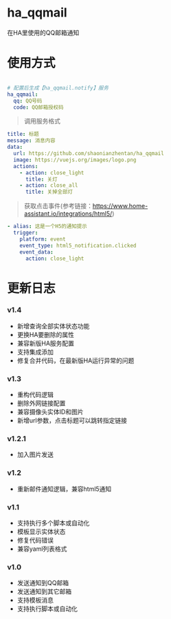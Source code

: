 # ha_qqmail
在HA里使用的QQ邮箱通知

# 使用方式

```yaml

# 配置后生成【ha_qqmail.notify】服务
ha_qqmail:
  qq: QQ号码
  code: QQ邮箱授权码

```

> 调用服务格式
```yaml
title: 标题
message: 消息内容
data:
  url: https://github.com/shaonianzhentan/ha_qqmail
  image: https://vuejs.org/images/logo.png
  actions:
    - action: close_light
      title: 关灯
    - action: close_all
      title: 关掉全部灯
```

> 获取点击事件(参考链接：https://www.home-assistant.io/integrations/html5/)
```yaml
- alias: 这是一个H5的通知提示
  trigger:
    platform: event
    event_type: html5_notification.clicked
    event_data:
      action: close_light
```

# 更新日志

### v1.4
- 新增查询全部实体状态功能
- 更换HA要删除的属性
- 兼容新版HA服务配置
- 支持集成添加
- 修复合并代码，在最新版HA运行异常的问题

### v1.3
- 重构代码逻辑
- 删除外网链接配置
- 兼容摄像头实体ID和图片
- 新增url参数，点击标题可以跳转指定链接

### v1.2.1
- 加入图片发送

### v1.2
- 重新邮件通知逻辑，兼容html5通知

### v1.1
- 支持执行多个脚本或自动化
- 模板显示实体状态
- 修复代码错误
- 兼容yaml列表格式

### v1.0
- 发送通知到QQ邮箱
- 发送通知到其它邮箱
- 支持模板消息
- 支持执行脚本或自动化